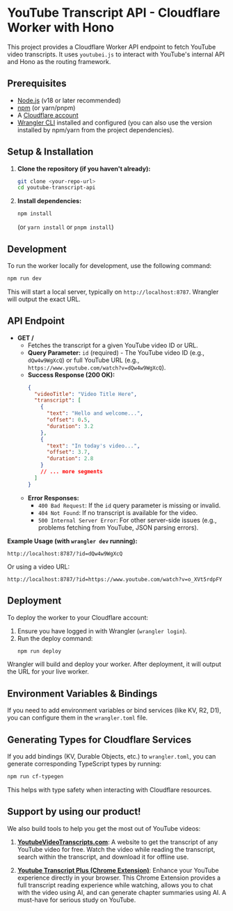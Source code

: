 # YouTube Transcript API - Cloudflare Worker with Hono

This project provides a Cloudflare Worker API endpoint to fetch YouTube video transcripts.
It uses `youtubei.js` to interact with YouTube's internal API and Hono as the routing framework.

## Prerequisites

*   [Node.js](https://nodejs.org/) (v18 or later recommended)
*   [npm](https://www.npmjs.com/) (or yarn/pnpm)
*   A [Cloudflare account](https://dash.cloudflare.com/sign-up)
*   [Wrangler CLI](https://developers.cloudflare.com/workers/wrangler/install-and-update/) installed and configured (you can also use the version installed by npm/yarn from the project dependencies).

## Setup & Installation

1.  **Clone the repository (if you haven't already):**
    ```bash
    git clone <your-repo-url>
    cd youtube-transcript-api
    ```

2.  **Install dependencies:**
    ```bash
    npm install
    ```
    (or `yarn install` or `pnpm install`)

## Development

To run the worker locally for development, use the following command:

```bash
npm run dev
```

This will start a local server, typically on `http://localhost:8787`. Wrangler will output the exact URL.

## API Endpoint

*   **GET /**
    *   Fetches the transcript for a given YouTube video ID or URL.
    *   **Query Parameter:** `id` (required) - The YouTube video ID (e.g., `dQw4w9WgXcQ`) or full YouTube URL (e.g., `https://www.youtube.com/watch?v=dQw4w9WgXcQ`).
    *   **Success Response (200 OK):**
        ```json
        {
          "videoTitle": "Video Title Here",
          "transcript": [
            {
              "text": "Hello and welcome...",
              "offset": 0.5,
              "duration": 3.2
            },
            {
              "text": "In today's video...",
              "offset": 3.7,
              "duration": 2.8
            }
            // ... more segments
          ]
        }
        ```
    *   **Error Responses:**
        *   `400 Bad Request`: If the `id` query parameter is missing or invalid.
        *   `404 Not Found`: If no transcript is available for the video.
        *   `500 Internal Server Error`: For other server-side issues (e.g., problems fetching from YouTube, JSON parsing errors).

**Example Usage (with `wrangler dev` running):**

```
http://localhost:8787/?id=dQw4w9WgXcQ
```

Or using a video URL:
```
http://localhost:8787/?id=https://www.youtube.com/watch?v=o_XVt5rdpFY
```

## Deployment

To deploy the worker to your Cloudflare account:

1.  Ensure you have logged in with Wrangler (`wrangler login`).
2.  Run the deploy command:
    ```bash
    npm run deploy
    ```

Wrangler will build and deploy your worker. After deployment, it will output the URL for your live worker.

## Environment Variables & Bindings

If you need to add environment variables or bind services (like KV, R2, D1), you can configure them in the `wrangler.toml` file.

## Generating Types for Cloudflare Services

If you add bindings (KV, Durable Objects, etc.) to `wrangler.toml`, you can generate corresponding TypeScript types by running:

```bash
npm run cf-typegen
```
This helps with type safety when interacting with Cloudflare resources.

## Support by using our product!

We also build tools to help you get the most out of YouTube videos:

1.  **[YoutubeVideoTranscripts.com](https://www.youtubevideotranscripts.com)**: A website to get the transcript of any YouTube video for free. Watch the video while reading the transcript, search within the transcript, and download it for offline use.

2.  **[Youtube Transcript Plus (Chrome Extension)](https://chromewebstore.google.com/detail/youtube-transcript-plus-f/jgknojamnnggedclhogojdkonoholnpa?hl=en)**: Enhance your YouTube experience directly in your browser. This Chrome Extension provides a full transcript reading experience while watching, allows you to chat with the video using AI, and can generate chapter summaries using AI. A must-have for serious study on YouTube.
